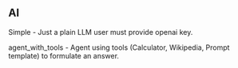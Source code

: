 ## AI


Simple - Just a plain LLM user must provide openai key.

agent_with_tools - Agent using tools (Calculator, Wikipedia, Prompt template) to formulate an answer.